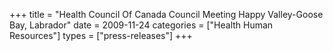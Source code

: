 +++
title = "Health Council Of Canada Council Meeting Happy Valley-Goose Bay, Labrador"
date = 2009-11-24
categories = ["Health Human Resources"]
types = ["press-releases"]
+++
